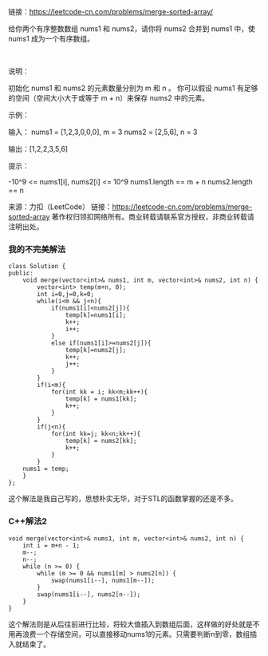 链接：https://leetcode-cn.com/problems/merge-sorted-array/

给你两个有序整数数组 nums1 和 nums2，请你将 nums2 合并到 nums1 中，使 nums1 成为一个有序数组。

 

说明：

初始化 nums1 和 nums2 的元素数量分别为 m 和 n 。
你可以假设 nums1 有足够的空间（空间大小大于或等于 m + n）来保存 nums2 中的元素。
 

示例：

输入：
nums1 = [1,2,3,0,0,0], m = 3
nums2 = [2,5,6],       n = 3

输出：[1,2,2,3,5,6]
 

提示：

-10^9 <= nums1[i], nums2[i] <= 10^9
nums1.length == m + n
nums2.length == n

来源：力扣（LeetCode）
链接：https://leetcode-cn.com/problems/merge-sorted-array
著作权归领扣网络所有。商业转载请联系官方授权，非商业转载请注明出处。

### 我的不完美解法 ###
```
class Solution {
public:
    void merge(vector<int>& nums1, int m, vector<int>& nums2, int n) {
        vector<int> temp(m+n, 0);
        int i=0,j=0,k=0;
        while(i<m && j<n){
            if(nums1[i]<nums2[j]){
                temp[k]=nums1[i];
                k++;
                i++;
            }
            else if(nums1[i]>=nums2[j]){
                temp[k]=nums2[j];
                k++;
                j++;
            }
        }
        if(i<m){
            for(int kk = i; kk<m;kk++){
                temp[k] = nums1[kk];
                k++;
            }
        }
        if(j<n){
            for(int kk=j; kk<n;kk++){
                temp[k] = nums2[kk];
                k++;
            }
        }
    nums1 = temp;
    }
};
```
这个解法是我自己写的，思想朴实无华，对于STL的函数掌握的还是不多。

### C++解法2 ###
```
void merge(vector<int>& nums1, int m, vector<int>& nums2, int n) {
    int i = m+n - 1;
    m--;
    n--;
    while (n >= 0) {
        while (m >= 0 && nums1[m] > nums2[n]) {
            swap(nums1[i--], nums1[m--]);
        }
        swap(nums1[i--], nums2[n--]);
    }
}
```
这个解法则是从后往前进行比较，将较大值插入到数组后面，这样做的好处就是不用再浪费一个存储空间，可以直接移动nums1的元素。只需要判断n到零，数组插入就结束了。
